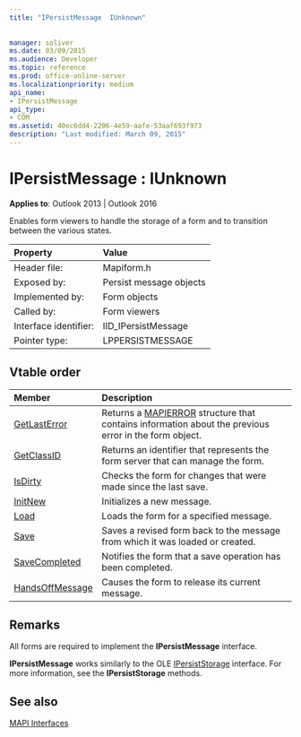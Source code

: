 ```yaml
---
title: "IPersistMessage  IUnknown"
 
 
manager: soliver
ms.date: 03/09/2015
ms.audience: Developer
ms.topic: reference
ms.prod: office-online-server
ms.localizationpriority: medium
api_name:
- IPersistMessage
api_type:
- COM
ms.assetid: 40ec6dd4-2206-4e59-aafe-53aaf693f973
description: "Last modified: March 09, 2015"
---
```


# IPersistMessage : IUnknown

  
  
**Applies to**: Outlook 2013 | Outlook 2016 
  
Enables form viewers to handle the storage of a form and to transition between the various states.
  
|Property|Value|
|:-----|:-----|
|Header file:  <br/> |Mapiform.h  <br/> |
|Exposed by:  <br/> |Persist message objects  <br/> |
|Implemented by:  <br/> |Form objects  <br/> |
|Called by:  <br/> |Form viewers  <br/> |
|Interface identifier:  <br/> |IID_IPersistMessage  <br/> |
|Pointer type:  <br/> |LPPERSISTMESSAGE  <br/> |
   
## Vtable order

|Member|Description|
|:-----|:-----|
|[GetLastError](ipersistmessage-getlasterror.md) <br/> |Returns a [MAPIERROR](mapierror.md) structure that contains information about the previous error in the form object. |
|[GetClassID](ipersistmessage-getclassid.md) <br/> |Returns an identifier that represents the form server that can manage the form. |
|[IsDirty](ipersistmessage-isdirty.md) <br/> |Checks the form for changes that were made since the last save. |
|[InitNew](ipersistmessage-initnew.md) <br/> |Initializes a new message. |
|[Load](ipersistmessage-load.md) <br/> |Loads the form for a specified message. |
|[Save](ipersistmessage-save.md) <br/> |Saves a revised form back to the message from which it was loaded or created. |
|[SaveCompleted](ipersistmessage-savecompleted.md) <br/> |Notifies the form that a save operation has been completed. |
|[HandsOffMessage](ipersistmessage-handsoffmessage.md) <br/> |Causes the form to release its current message. |
   
## Remarks

All forms are required to implement the **IPersistMessage** interface. 
  
 **IPersistMessage** works similarly to the OLE [IPersistStorage](https://msdn.microsoft.com/library/1c1a20fc-c101-4cbc-a7a6-30613aa387d7%28Office.15%29.aspx) interface. For more information, see the **IPersistStorage** methods. 
  
## See also



[MAPI Interfaces](mapi-interfaces.md)


